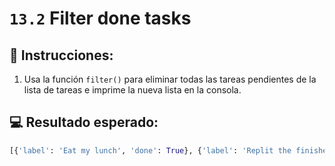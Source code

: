 # `13.2` Filter done tasks

## 📝 Instrucciones:

1. Usa la función `filter()` para eliminar todas las tareas pendientes de la lista de tareas e imprime la nueva lista en la consola.

## 💻 Resultado esperado:

```py
[{'label': 'Eat my lunch', 'done': True}, {'label': 'Replit the finishes', 'done': True}, {'label': 'Read a book', 'done': True}]
```
